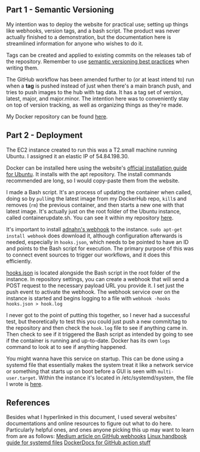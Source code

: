 ## Part 1 - Semantic Versioning

My intention was to deploy the website for practical use; setting up things like webhooks, version tags, and a bash script. The product was never actually finished to a demonstration, but the documentation here is streamlined information for anyone who wishes to do it. 

Tags can be created and applied to existing commits on the releases tab of the repository. Remember to use [semantic versioning best practices](https://semver.org/) when writing them.

The GitHub workflow has been amended further to (or at least intend to) run when a **tag** is pushed instead of just when there's a main branch push, and tries to push images to the hub with tag data. It has a tag set of version, latest, major, and major.minor. The intention here was to conveniently stay on top of version tracking, as well as organizing things as they're made.

My Docker repository can be found [here](https://hub.docker.com/repository/docker/schneider228/schneider-ceg3120).

## Part 2 - Deployment

The EC2 instance created to run this was a T2.small machine running Ubuntu. I assigned it an elastic IP of 54.84.198.30. 

Docker can be installed here using the website's [official installation guide for Ubuntu](https://docs.docker.com/engine/install/ubuntu/). It installs with the apt repository. The install commands recommended are long, so I would copy-paste them from the website.

I made a Bash script. It's an process of updating the container when called, doing so by `pull`ing the latest image from my DockerHub repo, `kill`s and removes (`rm`) the previous container, and then starts a new one with that latest image. It's actually just on the root folder of the Ubuntu instance, called containerupdate.sh. You can see it within my repository [here](https://github.com/WSU-kduncan/f24cicd-dschneider804/blob/main/Deployment/containerupdate.sh).

It's important to install [adnahn's webhook](https://github.com/adnanh/webhook) to the instance. `sudo apt-get install webhook` does download it, although configuration afterwards is needed, especially in `hooks.json`, which needs to be pointed to have an ID and points to the Bash script for execution. The primary purpose of this was to connect event sources to trigger our workflows, and it does this efficiently.

[hooks.json](https://github.com/WSU-kduncan/f24cicd-dschneider804/blob/main/Deployment/hooks.json) is located alongside the Bash script in the root folder of the instance. In repository settings, you can create a webhook that will send a POST request to the necessary payload URL you provide it. I set just the push event to activate the webhook. The webhook service over on the instance is started and begins logging to a file with `webhook -hooks hooks.json > hook.log`

I never got to the point of putting this together, so I never had a successful test, but theoretically to test this you could just push a new commit/tag to the repository and then check the `hook.log` file to see if anything came in. Then check to see if it triggered the Bash script as intended by going to see if the container is running and up-to-date. Docker has its own `logs` command to look at to see if anything happened.

You might wanna have this service on startup. This can be done using a systemd file that essentially makes the system treat it like a network service or something that starts up on boot before a GUI is seen with `multi-user.target`. Within the instance it's located in /etc/systemd/system, the file I wrote is [here](https://github.com/WSU-kduncan/f24cicd-dschneider804/blob/main/Deployment/webhook.service).

## References
Besides what I hyperlinked in this document, I used several websites' documentations and online resources to figure out what to do here. Particularly helpful ones, and ones anyone picking this up may want to learn from are as follows:
[Medium article on GitHub webhooks](https://levelup.gitconnected.com/automated-deployment-using-docker-github-actions-and-webhooks-54018fc12e32)
[Linux handbook guide for systemd files](https://linuxhandbook.com/create-systemd-services/)
[DockerDocs for GitHub action stuff](https://docs.docker.com/build/ci/github-actions/manage-tags-labels/)
